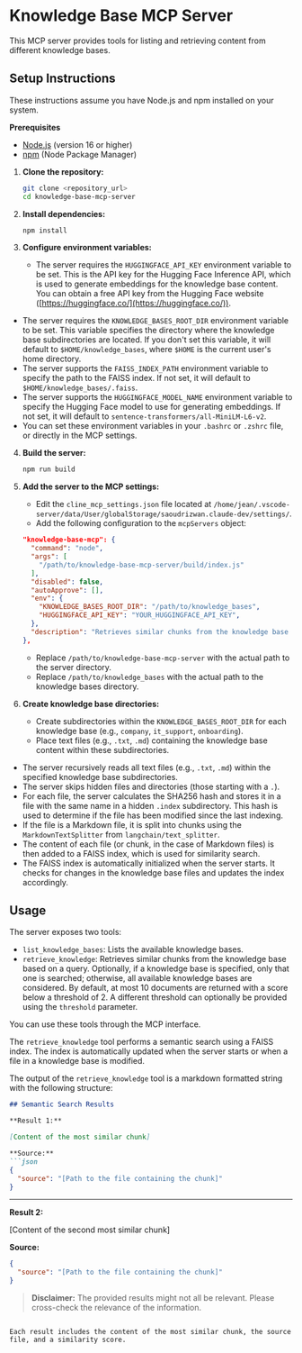 # Knowledge Base MCP Server

This MCP server provides tools for listing and retrieving content from different knowledge bases.

## Setup Instructions

These instructions assume you have Node.js and npm installed on your system.

**Prerequisites**

*   [Node.js](https://nodejs.org/) (version 16 or higher)
*   [npm](https://www.npmjs.com/) (Node Package Manager)


1.  **Clone the repository:**

    ```bash
    git clone <repository_url>
    cd knowledge-base-mcp-server
    ```

2.  **Install dependencies:**

    ```bash
    npm install
    ```

3.  **Configure environment variables:**

    *   The server requires the `HUGGINGFACE_API_KEY` environment variable to be set. This is the API key for the Hugging Face Inference API, which is used to generate embeddings for the knowledge base content. You can obtain a free API key from the Hugging Face website ([https://huggingface.co/](https://huggingface.co/)).
*   The server requires the `KNOWLEDGE_BASES_ROOT_DIR` environment variable to be set. This variable specifies the directory where the knowledge base subdirectories are located. If you don't set this variable, it will default to `$HOME/knowledge_bases`, where `$HOME` is the current user's home directory.
*   The server supports the `FAISS_INDEX_PATH` environment variable to specify the path to the FAISS index. If not set, it will default to `$HOME/knowledge_bases/.faiss`.
*   The server supports the `HUGGINGFACE_MODEL_NAME` environment variable to specify the Hugging Face model to use for generating embeddings. If not set, it will default to `sentence-transformers/all-MiniLM-L6-v2`.
*   You can set these environment variables in your `.bashrc` or `.zshrc` file, or directly in the MCP settings.

4.  **Build the server:**

    ```bash
    npm run build
    ```

5.  **Add the server to the MCP settings:**

    *   Edit the `cline_mcp_settings.json` file located at `/home/jean/.vscode-server/data/User/globalStorage/saoudrizwan.claude-dev/settings/`.
    *   Add the following configuration to the `mcpServers` object:

    ```json
    "knowledge-base-mcp": {
      "command": "node",
      "args": [
        "/path/to/knowledge-base-mcp-server/build/index.js"
      ],
      "disabled": false,
      "autoApprove": [],
      "env": {
        "KNOWLEDGE_BASES_ROOT_DIR": "/path/to/knowledge_bases",
        "HUGGINGFACE_API_KEY": "YOUR_HUGGINGFACE_API_KEY",
      },
      "description": "Retrieves similar chunks from the knowledge base based on a query."
    },
    ```

    *   Replace `/path/to/knowledge-base-mcp-server` with the actual path to the server directory.
    *   Replace `/path/to/knowledge_bases` with the actual path to the knowledge bases directory.

6.  **Create knowledge base directories:**

    *   Create subdirectories within the `KNOWLEDGE_BASES_ROOT_DIR` for each knowledge base (e.g., `company`, `it_support`, `onboarding`).
    *   Place text files (e.g., `.txt`, `.md`) containing the knowledge base content within these subdirectories.

*   The server recursively reads all text files (e.g., `.txt`, `.md`) within the specified knowledge base subdirectories.
*   The server skips hidden files and directories (those starting with a `.`).
*   For each file, the server calculates the SHA256 hash and stores it in a file with the same name in a hidden `.index` subdirectory. This hash is used to determine if the file has been modified since the last indexing.
*   If the file is a Markdown file, it is split into chunks using the `MarkdownTextSplitter` from `langchain/text_splitter`.
*   The content of each file (or chunk, in the case of Markdown files) is then added to a FAISS index, which is used for similarity search.
*   The FAISS index is automatically initialized when the server starts. It checks for changes in the knowledge base files and updates the index accordingly.

## Usage

The server exposes two tools:

*   `list_knowledge_bases`: Lists the available knowledge bases.
*   `retrieve_knowledge`: Retrieves similar chunks from the knowledge base based on a query. Optionally, if a knowledge base is specified, only that one is searched; otherwise, all available knowledge bases are considered. By default, at most 10 documents are returned with a score below a threshold of 2. A different threshold can optionally be provided using the `threshold` parameter.

You can use these tools through the MCP interface.

The `retrieve_knowledge` tool performs a semantic search using a FAISS index. The index is automatically updated when the server starts or when a file in a knowledge base is modified.

The output of the `retrieve_knowledge` tool is a markdown formatted string with the following structure:

```markdown
## Semantic Search Results

**Result 1:**

[Content of the most similar chunk]

**Source:**
```json
{
  "source": "[Path to the file containing the chunk]"
}
```

---

**Result 2:**

[Content of the second most similar chunk]

**Source:**
```json
{
  "source": "[Path to the file containing the chunk]"
}
```

> **Disclaimer:** The provided results might not all be relevant. Please cross-check the relevance of the information.
```

Each result includes the content of the most similar chunk, the source file, and a similarity score.
